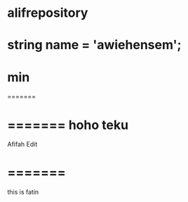 # alifrepository




string name = 'awiehensem';
=======
min
=======

=======

=======
hoho teku
=======




Afifah Edit


=======
=======


this is fatin

